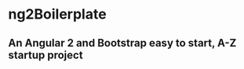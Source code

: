ng2Boilerplate
=====================

An Angular 2 and Bootstrap easy to start, A-Z startup project
----------------